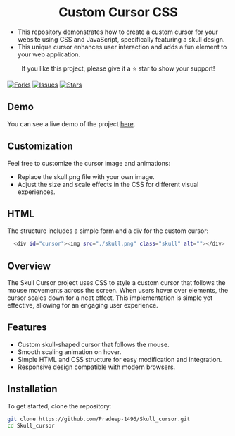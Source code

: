 <h1 align="center">Custom Cursor CSS </h1>
<ul align="left">
  <li>This repository demonstrates how to create a custom cursor for your website using CSS and JavaScript, specifically featuring a skull design.</li>
  <li>This unique cursor enhances user interaction and adds a fun element to your web application.</li>
</ul>
<p align="center">If you like this project, please give it a ⭐ star to show your support!</p>

[![Forks](https://img.shields.io/github/forks/Pradeep-1496/Skull_cursor?style=social)](https://github.com/Pradeep-1496/Skull_cursor/fork)
[![Issues](https://img.shields.io/github/issues/Pradeep-1496/Skull_cursor)](https://github.com/Pradeep-1496/Skull_cursor/issues)
[![Stars](https://img.shields.io/github/stars/Pradeep-1496/Skull_cursor?style=social)](https://github.com/Pradeep-1496/Skull_cursor/stargazers)


## Demo

You can see a live demo of the project [here](https://github.com/Pradeep-1496/Skull_cursor).


## Customization
Feel free to customize the cursor image and animations:
- Replace the skull.png file with your own image.
- Adjust the size and scale effects in the CSS for different visual experiences.


## HTML

The structure includes a simple form and a div for the custom cursor:
```bash
  <div id="cursor"><img src="./skull.png" class="skull" alt=""></div>
 ```


## Overview

The Skull Cursor project uses CSS to style a custom cursor that follows the mouse movements across the screen. When users hover over elements, the cursor scales down for a neat effect. This implementation is simple yet effective, allowing for an engaging user experience.

## Features

- Custom skull-shaped cursor that follows the mouse.
- Smooth scaling animation on hover.
- Simple HTML and CSS structure for easy modification and integration.
- Responsive design compatible with modern browsers.

## Installation

To get started, clone the repository:

```bash
git clone https://github.com/Pradeep-1496/Skull_cursor.git
cd Skull_cursor
